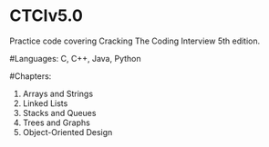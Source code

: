 # CTCIv5.0
Practice code covering Cracking The Coding Interview 5th edition.

#Languages:
C, C++, Java, Python

#Chapters:
1. Arrays and Strings
2. Linked Lists
3. Stacks and Queues
4. Trees and Graphs
5. Object-Oriented Design
